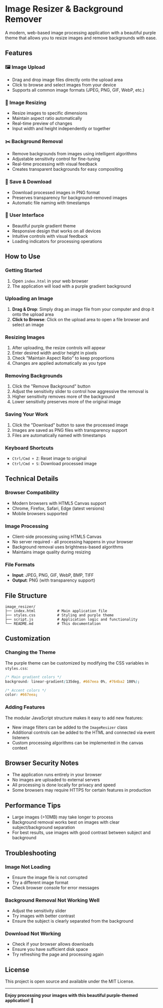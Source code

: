 # Image Resizer & Background Remover

A modern, web-based image processing application with a beautiful purple theme that allows you to resize images and remove backgrounds with ease.

## Features

### 🖼️ Image Upload
- Drag and drop image files directly onto the upload area
- Click to browse and select images from your device
- Supports all common image formats (JPEG, PNG, GIF, WebP, etc.)

### 📏 Image Resizing
- Resize images to specific dimensions
- Maintain aspect ratio automatically
- Real-time preview of changes
- Input width and height independently or together

### ✂️ Background Removal
- Remove backgrounds from images using intelligent algorithms
- Adjustable sensitivity control for fine-tuning
- Real-time processing with visual feedback
- Creates transparent backgrounds for easy compositing

### 💾 Save & Download
- Download processed images in PNG format
- Preserves transparency for background-removed images
- Automatic file naming with timestamps

### 🎨 User Interface
- Beautiful purple gradient theme
- Responsive design that works on all devices
- Intuitive controls with visual feedback
- Loading indicators for processing operations

## How to Use

### Getting Started
1. Open `index.html` in your web browser
2. The application will load with a purple gradient background

### Uploading an Image
1. **Drag & Drop**: Simply drag an image file from your computer and drop it onto the upload area
2. **Click to Browse**: Click on the upload area to open a file browser and select an image

### Resizing Images
1. After uploading, the resize controls will appear
2. Enter desired width and/or height in pixels
3. Check "Maintain Aspect Ratio" to keep proportions
4. Changes are applied automatically as you type

### Removing Backgrounds
1. Click the "Remove Background" button
2. Adjust the sensitivity slider to control how aggressive the removal is
3. Higher sensitivity removes more of the background
4. Lower sensitivity preserves more of the original image

### Saving Your Work
1. Click the "Download" button to save the processed image
2. Images are saved as PNG files with transparency support
3. Files are automatically named with timestamps

### Keyboard Shortcuts
- `Ctrl/Cmd + Z`: Reset image to original
- `Ctrl/Cmd + S`: Download processed image

## Technical Details

### Browser Compatibility
- Modern browsers with HTML5 Canvas support
- Chrome, Firefox, Safari, Edge (latest versions)
- Mobile browsers supported

### Image Processing
- Client-side processing using HTML5 Canvas
- No server required - all processing happens in your browser
- Background removal uses brightness-based algorithms
- Maintains image quality during resizing

### File Formats
- **Input**: JPEG, PNG, GIF, WebP, BMP, TIFF
- **Output**: PNG (with transparency support)

## File Structure

```
image_resizer/
├── index.html          # Main application file
├── styles.css          # Styling and purple theme
├── script.js           # Application logic and functionality
└── README.md           # This documentation
```

## Customization

### Changing the Theme
The purple theme can be customized by modifying the CSS variables in `styles.css`:

```css
/* Main gradient colors */
background: linear-gradient(135deg, #667eea 0%, #764ba2 100%);

/* Accent colors */
color: #667eea;
```

### Adding Features
The modular JavaScript structure makes it easy to add new features:
- New image filters can be added to the `ImageResizer` class
- Additional controls can be added to the HTML and connected via event listeners
- Custom processing algorithms can be implemented in the canvas context

## Browser Security Notes

- The application runs entirely in your browser
- No images are uploaded to external servers
- All processing is done locally for privacy and speed
- Some browsers may require HTTPS for certain features in production

## Performance Tips

- Large images (>10MB) may take longer to process
- Background removal works best on images with clear subject/background separation
- For best results, use images with good contrast between subject and background

## Troubleshooting

### Image Not Loading
- Ensure the image file is not corrupted
- Try a different image format
- Check browser console for error messages

### Background Removal Not Working Well
- Adjust the sensitivity slider
- Try images with better contrast
- Ensure the subject is clearly separated from the background

### Download Not Working
- Check if your browser allows downloads
- Ensure you have sufficient disk space
- Try refreshing the page and processing again

## License

This project is open source and available under the MIT License.

---

**Enjoy processing your images with this beautiful purple-themed application!** 🎨
